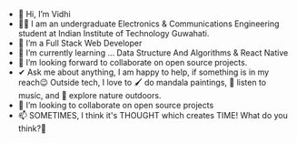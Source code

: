 - 👋 Hi, I’m Vidhi
- 👩‍🎓 I am an undergraduate Electronics & Communications Engineering student at Indian Institute of Technology Guwahati.
- 👀 I’m a Full Stack Web Developer
- 🌱 I’m currently learning ...
   Data Structure And Algorithms & React Native
- 👯 I’m looking forward to collaborate on open source projects.
- ✔ Ask me about anything, I am happy to help, if something is in my reach😉
Outside tech, I love to 🖌️ do mandala paintings, 🎵 listen to music, and 🌴 explore nature outdoors.
- 🤝 I’m looking to collaborate on open source projects
- 📫 SOMETIMES, I think it's THOUGHT which creates TIME! What do you think?👀

<!---
Vidhi2604/Vidhi2604 is a ✨ special ✨ repository because its `README.md` (this file) appears on your GitHub profile.
You can click the Preview link to take a look at your changes.
--->
